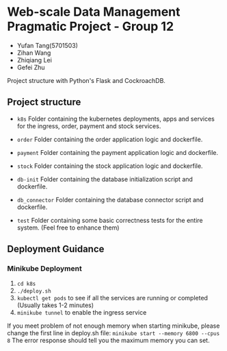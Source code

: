 # Web-scale Data Management Pragmatic Project - Group 12
- Yufan Tang(5701503)
- Zihan Wang 
- Zhiqiang Lei 
- Gefei Zhu

Project structure with Python's Flask and CockroachDB.
  
## Project structure
        
* `k8s`
    Folder containing the kubernetes deployments, apps and services for the ingress, order, payment and stock services.
    
* `order`
    Folder containing the order application logic and dockerfile. 
    
* `payment`
    Folder containing the payment application logic and dockerfile. 

* `stock`
    Folder containing the stock application logic and dockerfile. 

* `db-init`
    Folder containing the database initialization script and dockerfile.

* `db_connector`
    Folder containing the database connector script and dockerfile.

* `test`
    Folder containing some basic correctness tests for the entire system. (Feel free to enhance them)

## Deployment Guidance

### Minikube Deployment
1. ```cd k8s```
2. ```./deploy.sh```
3. ```kubectl get pods``` to see if all the services are running or completed (Usually takes 1-2 minutes)
4. ```minikube tunnel``` to enable the ingress service

If you meet problem of not enough memory when starting minikube, please change the first line in deploy.sh file:
```minikube start --memory 6800 --cpus 8``` The error response should tell you the maximum memory you can set.
